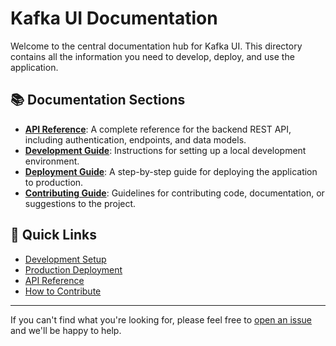 # Kafka UI Documentation

Welcome to the central documentation hub for Kafka UI. This directory contains all the information you need to develop, deploy, and use the application.

## 📚 Documentation Sections

- **[API Reference](./api/README.md)**: A complete reference for the backend REST API, including authentication, endpoints, and data models.
- **[Development Guide](./development/setup.md)**: Instructions for setting up a local development environment.
- **[Deployment Guide](./deployment/production.md)**: A step-by-step guide for deploying the application to production.
- **[Contributing Guide](./development/contributing.md)**: Guidelines for contributing code, documentation, or suggestions to the project.

## 🚀 Quick Links

- [Development Setup](./development/setup.md)
- [Production Deployment](./deployment/production.md)
- [API Reference](./api/README.md)
- [How to Contribute](./development/contributing.md)

---

If you can't find what you're looking for, please feel free to [open an issue](https://github.com/your-repo/kafka-ui/issues) and we'll be happy to help. 